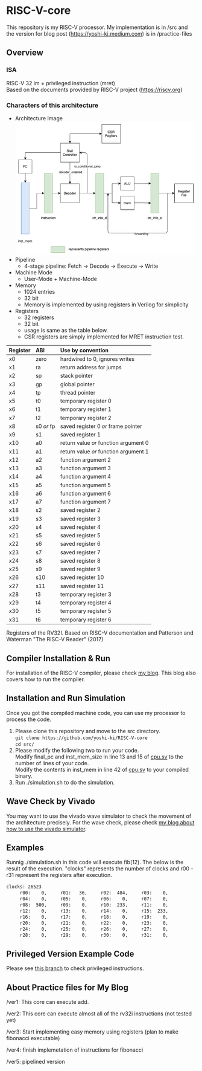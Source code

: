 # RISC-V-core

This repository is my RISC-V processor.
My implementation is in /src and the version for blog post (https://yoshi-ki.medium.com) is in /practice-files

## Overview
### ISA
RISC-V 32 im + privileged instruction (mret)  
Based on the documents provided by RISC-V project (https://riscv.org)


### Characters of this architecture
- Architecture Image
![cpu image](./images/cpu_arch.png)
- Pipeline
  - 4-stage pipeline: Fetch -> Decode -> Execute -> Write
- Machine Mode
  - User-Mode + Machine-Mode
- Memory
  - 1024 entries
  - 32 bit
  - Memory is implemented by using registers in Verilog for simplicity
- Registers
  - 32 registers
  - 32 bit
  - usage is same as the table below.
  - CSR registers are simply implemented for MRET instruction test.

Register  | ABI         | Use by convention                     
:-------- | :---------- | :---------------                      
x0        | zero        | hardwired to 0, ignores writes        
x1        | ra          | return address for jumps              
x2        | sp          | stack pointer                         
x3        | gp          | global pointer                        
x4        | tp          | thread pointer                        
x5        | t0          | temporary register 0                  
x6        | t1          | temporary register 1                  
x7        | t2          | temporary register 2                  
x8        | s0 _or_ fp  | saved register 0 _or_ frame pointer   
x9        | s1          | saved register 1                      
x10       | a0          | return value _or_ function argument 0 
x11       | a1          | return value _or_ function argument 1 
x12       | a2          | function argument 2                   
x13       | a3          | function argument 3                   
x14       | a4          | function argument 4                   
x15       | a5          | function argument 5                   
x16       | a6          | function argument 6                   
x17       | a7          | function argument 7                   
x18       | s2          | saved register 2                      
x19       | s3          | saved register 3                      
x20       | s4          | saved register 4                      
x21       | s5          | saved register 5                      
x22       | s6          | saved register 6                      
x23       | s7          | saved register 7                      
x24       | s8          | saved register 8                      
x25       | s9          | saved register 9                      
x26       | s10         | saved register 10                     
x27       | s11         | saved register 11                     
x28       | t3          | temporary register 3                  
x29       | t4          | temporary register 4                  
x30       | t5          | temporary register 5                  
x31       | t6          | temporary register 6                  

Registers of the RV32I. Based on RISC-V documentation and Patterson and Waterman "The RISC-V Reader" (2017)

## Compiler Installation & Run
For installation of the RISC-V compiler, please check [my blog](https://yoshi-ki.medium.com/create-risc-v-core-using-verilog-hdl-1-setting-up-a-risc-v-cross-compiler-f0b2f8d57ca1).
This blog also covers how to run the compiler.

## Installation and Run Simulation
Once you got the compiled machine code, you can use my processor to process the code. 

1. Please clone this repository and move to the src directory.  
  `git clone https://github.com/yoshi-ki/RISC-V-core`  
  `cd src/`
2. Please modify the following two to run your code.  
  Modify final_pc and inst_mem_size in line 13 and 15 of [cpu.sv](/src/cpu.sv) to the number of lines of your code.  
  Modify the contents in inst_mem in line 42 of [cpu.sv](/src/cpu.sv) to your compiled binary.
3. Run ./simulation.sh to do the simulation.



## Wave Check by Vivado
You may want to use the vivado wave simulator to check the movement of the architecture precisely. For the wave check, please check [my blog about how to use the vivado simulator](https://yoshi-ki.medium.com/create-risc-v-core-using-verilog-hdl-3-simulation-tools-3a3f30f5b62e).

## Examples
Runnig ./simulation.sh in this code will execute fib(12). The below is the result of the execution.
"clocks" represents the number of clocks and r00 - r31 represent the registers after execution.
```
clocks: 26523
     r00:    0,     r01:   36,     r02:  484,     r03:    0,
     r04:    0,     r05:    0,     r06:    0,     r07:    0,
     r08:  500,     r09:    0,     r10:  233,     r11:    0,
     r12:    0,     r13:    0,     r14:    0,     r15:  233,
     r16:    0,     r17:    0,     r18:    0,     r19:    0,
     r20:    0,     r21:    0,     r22:    0,     r23:    0,
     r24:    0,     r25:    0,     r26:    0,     r27:    0,
     r28:    0,     r29:    0,     r30:    0,     r31:    0,
```


## Privileged Version Example Code
Please see [this branch](https://github.com/yoshi-ki/RISC-V-core/tree/privileged_finish) to check privileged instructions.



## About Practice files for My Blog

/ver1: This core can execute add.

/ver2: This core can execute almost all of the rv32i instructions (not tested yet)

/ver3: Start implementing easy memory using registers (plan to make fibonacci executable)

/ver4: finish implemetation of instructions for fibonacci

/ver5: pipelined version
